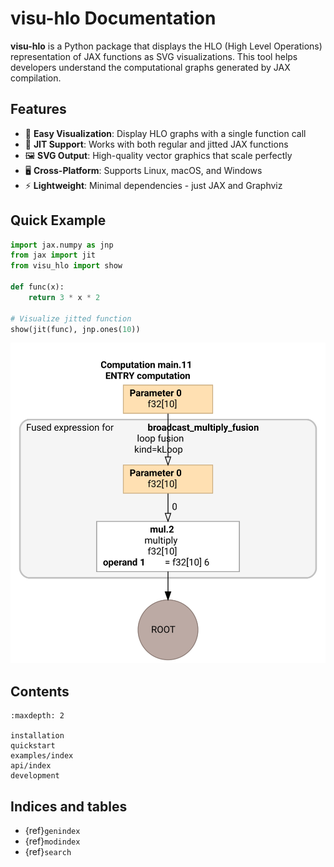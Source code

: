 # visu-hlo Documentation

**visu-hlo** is a Python package that displays the HLO (High Level Operations) representation of JAX functions as SVG visualizations. This tool helps developers understand the computational graphs generated by JAX compilation.

## Features

- 🎯 **Easy Visualization**: Display HLO graphs with a single function call
- 🔄 **JIT Support**: Works with both regular and jitted JAX functions
- 🖼️ **SVG Output**: High-quality vector graphics that scale perfectly
- 🖥️ **Cross-Platform**: Supports Linux, macOS, and Windows
- ⚡ **Lightweight**: Minimal dependencies - just JAX and Graphviz

## Quick Example

```python
import jax.numpy as jnp
from jax import jit
from visu_hlo import show

def func(x):
    return 3 * x * 2

# Visualize jitted function
show(jit(func), jnp.ones(10))
```
![Jitted Function HLO](examples/jitted_function.svg)


## Contents

```{toctree}
:maxdepth: 2

installation
quickstart
examples/index
api/index
development
```

## Indices and tables

- {ref}`genindex`
- {ref}`modindex`
- {ref}`search`
